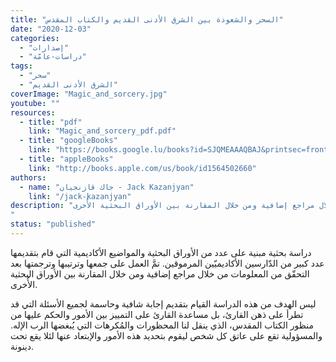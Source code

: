 ```yaml
---
title: "السحر والشعوذة بين الشرق الأدنى القديم والكتاب المقدس"
date: "2020-12-03"
categories:
  - "إصدارات"
  - "دراسات-عامّة"
tags:
  - "سحر"
  - "الشرق الأدنى القديم"
coverImage: "Magic_and_sorcery.jpg"
youtube: ""
resources:
  - title: "pdf"
    link: "Magic_and_sorcery_pdf.pdf"
  - title: "googleBooks"
    link: "https://books.google.lu/books?id=SJQMEAAAQBAJ&printsec=frontcover&hl=de&source=gbs_ge_summary_r&cad=0#v=onepage&q&f=false"
  - title: "appleBooks"
    link: "http://books.apple.com/us/book/id1564502660"
authors:
  - name: "جاك قازنجيان - Jack Kazanjyan"
    link: "/jack-kazanjyan"
description: "دراسة بحثية مبنية على عدد من الأوراق البحثية والمواضيع الأكاديمية التي قام بتقديمها عدد كبير من الدّارسين الأكاديميّين المرموقين. تمَّ العمل على جمعها وترتيبها وترجمتها بعد التحقّق من المعلومات من خلال مراجع إضافية ومن خلال المقارنة بين الأوراق البحثية الأُخرى.
"
status: "published"
---
```


دراسة بحثية مبنية على عدد من الأوراق البحثية والمواضيع الأكاديمية التي قام بتقديمها عدد كبير من الدّارسين الأكاديميّين المرموقين. تمَّ العمل على جمعها وترتيبها وترجمتها بعد التحقّق من المعلومات من خلال مراجع إضافية ومن خلال المقارنة بين الأوراق البحثية الأُخرى.

ليس الهدف من هذه الدراسة القيام بتقديم إجابة شافية وحاسمة لجميع الأسئلة التي قد تطرأ على ذهن القارئ، بل مساعدة القارئ على التمييز بين الأمور والحكم عليها من منظور الكتاب المقدس، الذي ينقل لنا المحظورات والمُكرهات التي يُبغضها الرب الإله. والمسؤولية تقع على عاتق كل شخص ليقوم بتحديد هذه الأمور والإبتعاد عنها لئلا يقع تحت دينونة.
